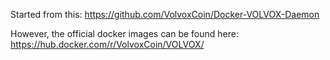 Started from this:
   https://github.com/VolvoxCoin/Docker-VOLVOX-Daemon

However, the official docker images can be found here:
   https://hub.docker.com/r/VolvoxCoin/VOLVOX/

